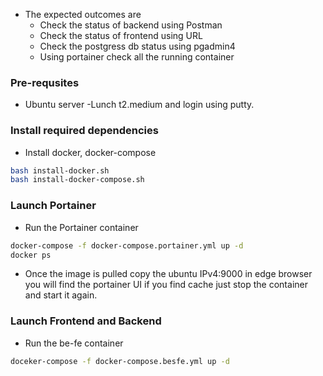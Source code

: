 - The expected outcomes are
    - Check the status of backend using Postman
    - Check the status of frontend using URL
    - Check the postgress db status using pgadmin4
    - Using portainer check all the running container

### Pre-requsites
- Ubuntu server -Lunch t2.medium and login using putty.

### Install required dependencies
- Install docker, docker-compose 
```sh
bash install-docker.sh
bash install-docker-compose.sh
```
### Launch Portainer
- Run the Portainer container
```sh
docker-compose -f docker-compose.portainer.yml up -d
docker ps
```
- Once the image is pulled copy the ubuntu IPv4:9000 in edge browser you will find the portainer UI if you find cache just stop the container and start it again.

### Launch Frontend and Backend
- Run the be-fe container
```sh
doceker-compose -f docker-compose.besfe.yml up -d
```